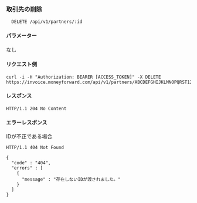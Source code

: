 ### 取引先の削除
```
  DELETE /api/v1/partners/:id
```

#### パラメーター
なし

#### リクエスト例
```
curl -i -H "Authorization: BEARER [ACCESS_TOKEN]" -X DELETE https://invoice.moneyforward.com/api/v1/partners/ABCDEFGHIJKLMNOPQRST123
```

#### レスポンス
```
HTTP/1.1 204 No Content
```

#### エラーレスポンス
IDが不正である場合
```
HTTP/1.1 404 Not Found

{
  "code" : "404",
  "errors" : [
    {
      "message" : "存在しないIDが渡されました。"
    }
  ]
}
```

